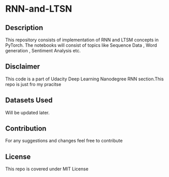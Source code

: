 # RNN-and-LTSN

## Description
This repository consists of implementation of RNN and LTSM concepts in PyTorch. The notebooks will consist of topics like Sequence Data , Word generation , Sentiment Analysis etc.

## Disclaimer
This code is a part of Udacity Deep Learning Nanodegree RNN section.This repo is just fro my pracitse

## Datasets Used
Will be updated later.

## Contribution 
For any suggestions and changes feel free to contribute

## License
This repo is covered under MIT License


